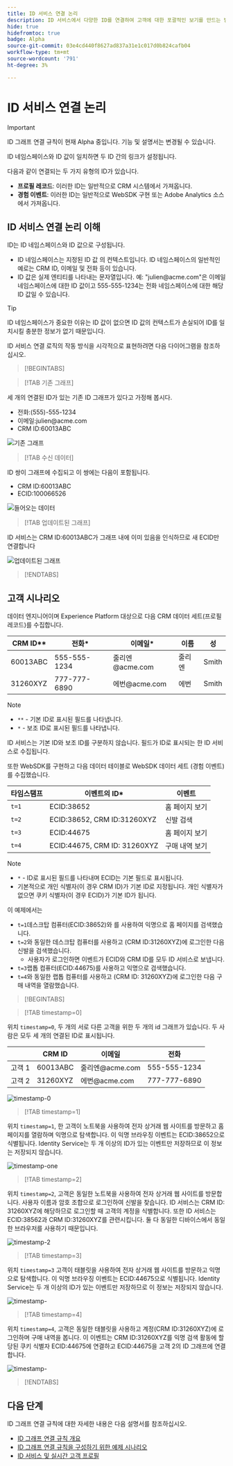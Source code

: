 ```yaml
---
title: ID 서비스 연결 논리
description: ID 서비스에서 다양한 ID를 연결하여 고객에 대한 포괄적인 보기를 만드는 방법에 대해 알아봅니다.
hide: true
hidefromtoc: true
badge: Alpha
source-git-commit: 03e4cd440f8627ad837a31e1c017d0b824cafb04
workflow-type: tm+mt
source-wordcount: '791'
ht-degree: 3%

---
```


# ID 서비스 연결 논리

>[!IMPORTANT]
>
>ID 그래프 연결 규칙이 현재 Alpha 중입니다. 기능 및 설명서는 변경될 수 있습니다.

ID 네임스페이스와 ID 값이 일치하면 두 ID 간의 링크가 설정됩니다.

다음과 같이 연결되는 두 가지 유형의 ID가 있습니다.

* **프로필 레코드**: 이러한 ID는 일반적으로 CRM 시스템에서 가져옵니다.
* **경험 이벤트**: 이러한 ID는 일반적으로 WebSDK 구현 또는 Adobe Analytics 소스에서 가져옵니다.

## ID 서비스 연결 논리 이해

ID는 ID 네임스페이스와 ID 값으로 구성됩니다.

* ID 네임스페이스는 지정된 ID 값 의 컨텍스트입니다. ID 네임스페이스의 일반적인 예로는 CRM ID, 이메일 및 전화 등이 있습니다.
* ID 값은 실제 엔티티를 나타내는 문자열입니다. 예: &quot;julien<span>@acme.com&quot;은 이메일 네임스페이스에 대한 ID 값이고 555-555-1234는 전화 네임스페이스에 대한 해당 ID 값일 수 있습니다.

>[!TIP]
>
>ID 네임스페이스가 중요한 이유는 ID 값이 없으면 ID 값의 컨텍스트가 손실되어 ID를 일치시킬 충분한 정보가 없기 때문입니다.

ID 서비스 연결 로직의 작동 방식을 시각적으로 표현하려면 다음 다이어그램을 참조하십시오.

>[!BEGINTABS]

>[!TAB 기존 그래프]

세 개의 연결된 ID가 있는 기존 ID 그래프가 있다고 가정해 봅시다.

* 전화:(555)-555-1234
* 이메일:julien<span>@acme.com
* CRM ID:60013ABC

![기존 그래프](../images/identity-settings/existing-graph.png)

>[!TAB 수신 데이터]

ID 쌍이 그래프에 수집되고 이 쌍에는 다음이 포함됩니다.

* CRM ID:60013ABC
* ECID:100066526

![들어오는 데이터](../images/identity-settings/incoming-data.png)

>[!TAB 업데이트된 그래프]

ID 서비스는 CRM ID:60013ABC가 그래프 내에 이미 있음을 인식하므로 새 ECID만 연결합니다

![업데이트된 그래프](../images/identity-settings/updated-graph.png)

>[!ENDTABS]

## 고객 시나리오

데이터 엔지니어이며 Experience Platform 대상으로 다음 CRM 데이터 세트(프로필 레코드)를 수집합니다.

| CRM ID** | 전화* | 이메일* | 이름 | 성 |
| --- | --- | --- | --- | --- |
| 60013ABC | 555-555-1234 | 줄리엔<span>@acme.com | 줄리엔 | Smith |
| 31260XYZ | 777-777-6890 | 에번<span>@acme.com | 에번 | Smith |

>[!NOTE]
>
>* `**` - 기본 ID로 표시된 필드를 나타냅니다.
>* `*` - 보조 ID로 표시된 필드를 나타냅니다.
>
>ID 서비스는 기본 ID와 보조 ID를 구분하지 않습니다. 필드가 ID로 표시되는 한 ID 서비스로 수집됩니다.

또한 WebSDK를 구현하고 다음 데이터 테이블로 WebSDK 데이터 세트 (경험 이벤트)를 수집했습니다.

| 타임스탬프 | 이벤트의 ID* | 이벤트 |
| --- | --- | --- |
| `t=1` | ECID:38652 | 홈 페이지 보기 |
| `t=2` | ECID:38652, CRM ID:31260XYZ | 신발 검색 |
| `t=3` | ECID:44675 | 홈 페이지 보기 |
| `t=4` | ECID:44675, CRM ID: 31260XYZ | 구매 내역 보기 |

>[!NOTE]
>
>* `*` - ID로 표시된 필드를 나타내며 ECID는 기본 필드로 표시됩니다.
>* 기본적으로 개인 식별자(이 경우 CRM ID)가 기본 ID로 지정됩니다. 개인 식별자가 없으면 쿠키 식별자(이 경우 ECID)가 기본 ID가 됩니다.

이 예제에서는

* `t=1`데스크탑 컴퓨터(ECID:38652)와 를 사용하여 익명으로 홈 페이지를 검색했습니다.
* `t=2`와 동일한 데스크탑 컴퓨터를 사용하고 (CRM ID:31260XYZ)에 로그인한 다음 신발을 검색했습니다.
   * 사용자가 로그인하면 이벤트가 ECID와 CRM ID를 모두 ID 서비스로 보냅니다.
* `t=3`랩톱 컴퓨터(ECID:44675)를 사용하고 익명으로 검색했습니다.
* `t=4`와 동일한 랩톱 컴퓨터를 사용하고 (CRM ID: 31260XYZ)에 로그인한 다음 구매 내역을 열람했습니다.


>[!BEGINTABS]

>[!TAB timestamp=0]

위치 `timestamp=0`, 두 개의 서로 다른 고객을 위한 두 개의 id 그래프가 있습니다. 두 사람은 모두 세 개의 연결된 ID로 표시됩니다.

| | CRM ID | 이메일 | 전화 |
| --- | --- | --- | --- |
| 고객 1 | 60013ABC | 줄리엔<span>@acme.com | 555-555-1234 |
| 고객 2 | 31260XYZ | 에번<span>@acme.com | 777-777-6890 |

![timestamp-0](../images/identity-settings/timestamp-zero.png)

>[!TAB timestamp=1]

위치 `timestamp=1`, 한 고객이 노트북을 사용하여 전자 상거래 웹 사이트를 방문하고 홈 페이지를 열람하며 익명으로 탐색합니다. 이 익명 브라우징 이벤트는 ECID:38652으로 식별됩니다. Identity Service는 두 개 이상의 ID가 있는 이벤트만 저장하므로 이 정보는 저장되지 않습니다.

![timestamp-one](../images/identity-settings/timestamp-one.png)

>[!TAB timestamp=2]

위치 `timestamp=2`, 고객은 동일한 노트북을 사용하여 전자 상거래 웹 사이트를 방문합니다. 사용자 이름과 암호 조합으로 로그인하여 신발을 찾습니다. ID 서비스는 CRM ID: 31260XYZ에 해당하므로 로그인할 때 고객의 계정을 식별합니다. 또한 ID 서비스는 ECID:38562과 CRM ID:31260XYZ를 관련시킵니다. 둘 다 동일한 디바이스에서 동일한 브라우저를 사용하기 때문입니다.

![timestamp-2](../images/identity-settings/timestamp-two.png)

>[!TAB timestamp=3]

위치 `timestamp=3` 고객이 태블릿을 사용하여 전자 상거래 웹 사이트를 방문하고 익명으로 탐색합니다. 이 익명 브라우징 이벤트는 ECID:44675으로 식별됩니다. Identity Service는 두 개 이상의 ID가 있는 이벤트만 저장하므로 이 정보는 저장되지 않습니다.

![timestamp-](../images/identity-settings/timestamp-three.png)

>[!TAB timestamp=4]

위치 `timestamp=4`, 고객은 동일한 태블릿을 사용하고 계정(CRM ID:31260XYZ)에 로그인하며 구매 내역을 봅니다. 이 이벤트는 CRM ID:31260XYZ를 익명 검색 활동에 할당된 쿠키 식별자 ECID:44675에 연결하고 ECID:44675을 고객 2의 ID 그래프에 연결합니다.

![timestamp-](../images/identity-settings/timestamp-four.png)

>[!ENDTABS]

## 다음 단계

ID 그래프 연결 규칙에 대한 자세한 내용은 다음 설명서를 참조하십시오.

* [ID 그래프 연결 규칙 개요](./overview.md)
* [ID 그래프 연결 규칙을 구성하기 위한 예제 시나리오](./example-scenarios.md)
* [ID 서비스 및 실시간 고객 프로필](identity-and-profile.md)
